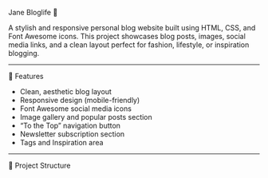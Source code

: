  Jane Bloglife 🌸

A stylish and responsive personal blog website built using HTML, CSS, and Font Awesome icons. This project showcases blog posts, images, social media links, and a clean layout perfect for fashion, lifestyle, or inspiration blogging.

---

 🌟 Features

- Clean, aesthetic blog layout
- Responsive design (mobile-friendly)
- Font Awesome social media icons
- Image gallery and popular posts section
- “To the Top” navigation button
- Newsletter subscription section
- Tags and Inspiration area

---

 📁 Project Structure





